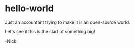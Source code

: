 # hello-world

Just an accountant trying to make it in an open-source world.

Let's see if this is the start of something big!

-Nick
